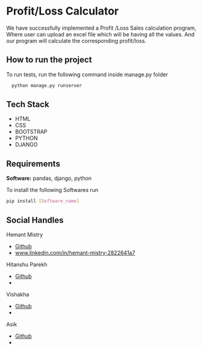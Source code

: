 

# Profit/Loss Calculator

We have successfully implemented a Profit /Loss Sales calculation program, Where user can upload an excel file which will be having all the values. And our program will calculate
the corresponding profit/loss. 




## How to run the project

To run tests, run the following command inside manage.py folder

```bash
  python manage.py runserver
```

  
## Tech Stack

- HTML
- CSS
- BOOTSTRAP
- PYTHON
- DJANGO


## Requirements

**Software:** pandas, django, python

To install the following Softwares run

  ```bash
  pip install [Software_name]
```

## Social Handles
Hemant Mistry

- [Github](https://github.com/Duality-afk)
- www.linkedin.com/in/hemant-mistry-2822641a7

Hitanshu Parekh

- [Github](https://github.com/hparekh72)
- 
  
Vishakha

- [Github](https://choosealicense.com/licenses/mit/)
- 

Asik

- [Github](https://choosealicense.com/licenses/mit/)
- 
